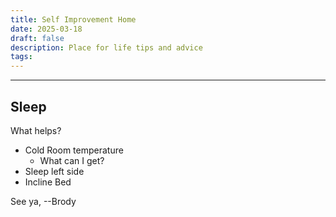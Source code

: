 ```yaml
---
title: Self Improvement Home
date: 2025-03-18
draft: false
description: Place for life tips and advice
tags:
---
```

---

## Sleep
What helps?
- Cold Room temperature
	- What can I get?
- Sleep left side
- Incline Bed

See ya, 
--Brody
